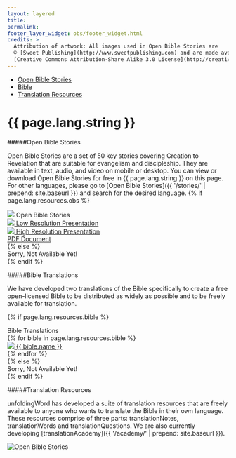 ```yaml
---
layout: layered
title: 
permalink: 
footer_layer_widget: obs/footer_widget.html
credits: >
  Attribution of artwork: All images used in Open Bible Stories are
  © [Sweet Publishing](http://www.sweetpublishing.com) and are made available under a
  [Creative Commons Attribution-Share Alike 3.0 License](http://creativecommons.org/licenses/by-sa/3.0).
---
```

<div class="language-page-banner">
  <div class="one-half first">
    <div class="navigation">
        <ul>
            <li><a href="#open-bible-stories" class="scroll-to open-accordion">Open Bible Stories</a></li>
            <li><a href="#bible-translations" class="scroll-to open-accordion">Bible</a></li>
            <li><a href="#translation-resources" class="scroll-to">Translation Resources</a></li>
        </ul>
    </div>
  </div>
  <div class="one-half language-page-title last">
    <h1><span class="highlight">{{ page.lang.string }}</span></h1>
  </div>
  <div class="clearfix"></div>
</div>

#####Open Bible Stories

Open Bible Stories are a set of 50 key stories covering Creation to Revelation that are suitable for evangelism and discipleship.  They are available in text, audio, and video on mobile or desktop.  You can view or download Open Bible Stories for free in {{ page.lang.string }} on this page.  For other languages,  please go to [Open Bible Stories]({{ '/stories/' | prepend: site.baseurl }}) and search for the desired language.
{% if page.lang.resources.obs %}
  <div class="accordion open-bible-stories-accordion" data-accordion>
      <div class="control" data-control><img src="{{ page.lang.resources.obs.checking_level_image | prepend: site.baseurl }}" class="checking"> Open Bible Stories<i class="fa fa-caret-right"></i></div>
      <div class="accordion-content" data-content>
        <div class="content-item">
          <a class="download-resource-icon" href="{{ page.lang.resources.obs.low_res_video_url }}" title="Low Resolution Presentation">
            <img class="languages" src="{{ '/assets/img/obs/low_res_h.png' | prepend: site.baseurl }}" class="low-res"> Low Resolution Presentation
          </a>
        </div>
        <div class="content-item">
          <a class="download-resource-icon" href="{{ page.lang.resources.obs.high_res_video_url }}" title="Low Resolution Presentation">
            <img class="languages" src="{{ '/assets/img/obs/high_res_h.png' | prepend: site.baseurl }}" class="high-res"> High Resolution Presentation
          </a>
        </div>
        <div class="content-item">
          <a class="download-resource-icon" href="{{ page.lang.resources.obs.pdf_url }}" title="Low Resolution Presentation">
            <i class="fa fa-file-pdf-o"></i> PDF Document
          </a>
        </div>
      </div>
  </div>
{% else %}
    <div class="accordion" data-accordion>
      <div class="control" data-control>Sorry, Not Available Yet!</div>
      <div class="accordion-content" data-content></div>
  </div>
{% endif %}

#####Bible Translations

We have developed two translations of the Bible specifically to create a free open-licensed Bible to be distributed as widely as possible and to be freely available for translation.

{% if page.lang.resources.bible %}
  <div class="accordion bible-translations-accordion" data-accordion>
      <div class="control" data-control>Bible Translations<i class="fa fa-caret-right"></i></div>
      <div class="accordion-content" data-content>
        {% for bible in page.lang.resources.bible %}
          <div class="content-item"><a href="https://bible.unfoldingword.org/?version={{ bible.slug }}"><img src="{{ bible.checking_level_image | prepend: site.baseurl }}" class="checking"> {{ bible.name }}</a></div>
        {% endfor %}
      </div>
  </div>
{% else %}
  <div class="accordion" data-accordion>
      <div class="control" data-control>Sorry, Not Available Yet!</div>
      <div class="accordion-content" data-content></div>
  </div>
{% endif %}

#####Translation Resources

unfoldingWord has developed a suite of translation resources that are freely available to anyone who wants to translate the Bible in their own language.  These resources comprise of three parts: translationNotes, translationWords and translationQuestions.  We are also currently developing [translationAcademy]({{ '/academy/' | prepend: site.baseurl }}).

<img src="{{ '/assets/img/obs/obs-homepage-web.jpg' | prepend: site.baseurl }}" alt="Open Bible Stories" class="full-width-image">

<script type="application/javascript">
  $().ready(function() {
    setupAccordion();
  });
</script>